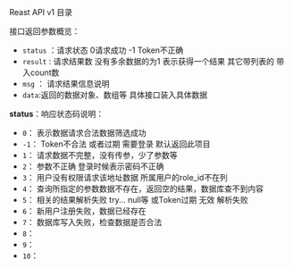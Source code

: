Reast API v1 目录

接口返回参数概览：
 * `status` ：请求状态 0请求成功 -1 Token不正确 
 * `result` : 请求结果数 没有多余数据的为1 表示获得一个结果 其它带列表的 带入count数
 * `msg` ： 请求结果信息说明
 * `data`:返回的数据对象、数组等 具体接口装入具体数据
 
 **status**：响应状态码说明：
  - `0`： 表示数据请求合法数据筛选成功
  - `-1`： Token不合法 或者过期 需要登录 默认返回此项目
  - `1`： 请求数据不完整，没有传参，少了参数等
  - `2`： 参数不正确 登录时候表示密码不正确
  - `3`： 用户没有权限请求该地址数据 所属用户的role_id不在列
  - `4`： 查询所指定的参数数据不存在，返回空的结果，数据库查不到内容
  - `5`： 相关的结果解析失败 try... null等 或Token过期 无效 解析失败
  - `6`： 新用户注册失败，数据已经存在
  - `7`： 数据库写入失败，检查数据是否合法
  - `8`：
  - `9`：
  - `10`：